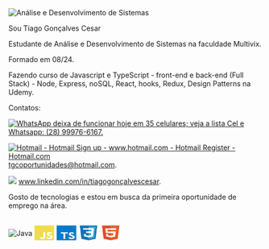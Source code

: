 <img id="dimg_UbFrZpOjFsLJ1sQPssaZkA8_281" src="https://encrypted-tbn0.gstatic.com/images?q=tbn:ANd9GcQb63UWYqwaPu3WFC8PGTdCR_yv8pZ4B3wf_w&amp;s" class="YQ4gaf" height="119" style="object-position:50% 36%" width="424" alt="Análise e Desenvolvimento de Sistemas" data-csiid="90" data-atf="4" data-ilt="1718333724409" data-deferred="3">



Sou Tiago Gonçalves Cesar

Estudante de Análise e Desenvolvimento de Sistemas na faculdade Multivix.

Formado em 08/24.

Fazendo curso de Javascript e TypeScript - front-end e back-end (Full Stack) - Node, Express, noSQL, React, hooks, Redux, Design Patterns na Udemy.

Contatos:

<a href="https://wa.me/5528999766167" target="_blank">
    <img src="https://midias.correiobraziliense.com.br/_midias/jpg/2023/07/29/675x450/1_alexander_shatov__qsuer9xyoy_unsplash-28679832.jpg?20230729190111?20230729190111" style="max-width: 657px; width:112px; height:35px; margin: 0px;" alt="WhatsApp deixa de funcionar hoje em 35 celulares; veja a lista">
    Cel e Whatsapp: (28) 99976-6167.



<img id="dimg_7JtrZuP2Kf3I1sQPjpO8kAU_323" src="https://encrypted-tbn0.gstatic.com/images?q=tbn:ANd9GcSI0fZGQVcUmD10dDI4njlh953XcP48-1OHtQ&amp;s" class="YQ4gaf" height="35" style="object-position:36% 44%" width="113" alt="Hotmail - Hotmail Sign up - www.hotmail.com - Hotmail Register - Hotmail.com" data-ilt="1718328238548">  tgcoportunidades@hotmail.com.
<br><div> 
  <a href="https://www.linkedin.com/in/tiagogonçalvescesar" target="_blank"><img src="https://img.shields.io/badge/-LinkedIn-%230077B5?style=for-the-badge&logo=linkedin&logoColor=white" target="_blank"></a> www.linkedin.com/in/tiagogonçalvescesar.  
</div>

Gosto de tecnologias e estou em busca da primeira oportunidade de emprego na área.
<div style="display: inline-block"><br>
    <img align="center" alt="Java" height="30" width="45" src="https://encrypted-tbn0.gstatic.com/images?q=tbn:ANd9GcTy68X5yI9qCENJoIJM3kp_7eN2tJIvYR8gfg&amp;s">
    <img align="center" alt="JavaScript" height="30" width="40" src="https://raw.githubusercontent.com/devicons/devicon/master/icons/javascript/javascript-plain.svg">
    <img align="center" alt="TypeScript" height="30" width="40" src="https://raw.githubusercontent.com/devicons/devicon/master/icons/typescript/typescript-plain.svg">
    <img align="center" alt="CSS3" height="30" width="40" src="https://raw.githubusercontent.com/devicons/devicon/master/icons/css3/css3-original.svg">
    <img align="center" alt="HTML5" height="30" width="40" src="https://raw.githubusercontent.com/devicons/devicon/master/icons/html5/html5-original.svg">
</div>



